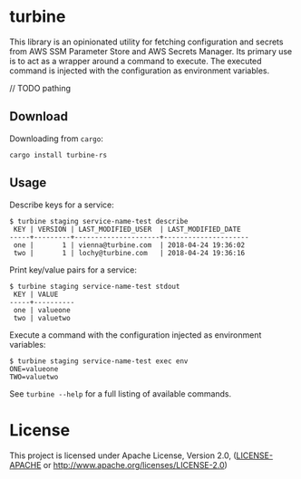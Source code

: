 # turbine

This library is an opinionated utility for fetching configuration and secrets from
AWS SSM Parameter Store and AWS Secrets Manager. Its primary use is to act as a wrapper
around a command to execute. The executed command is injected with the configuration as
environment variables.

// TODO pathing

## Download

Downloading from `cargo`:

```
cargo install turbine-rs
```

## Usage

Describe keys for a service:

```
$ turbine staging service-name-test describe
 KEY | VERSION | LAST_MODIFIED_USER  | LAST_MODIFIED_DATE
-----+---------+---------------------+---------------------
 one |       1 | vienna@turbine.com  | 2018-04-24 19:36:02
 two |       1 | lochy@turbine.com   | 2018-04-24 19:36:16
```

Print key/value pairs for a service:

```
$ turbine staging service-name-test stdout
 KEY | VALUE
-----+----------
 one | valueone
 two | valuetwo

```

Execute a command with the configuration injected as environment variables:

```
$ turbine staging service-name-test exec env
ONE=valueone
TWO=valuetwo
```

See `turbine --help` for a full listing of available commands.

# License

This project is licensed under Apache License, Version 2.0, ([LICENSE-APACHE](LICENSE-APACHE) or
   http://www.apache.org/licenses/LICENSE-2.0)
